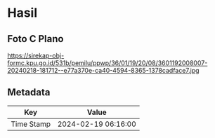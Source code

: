 # Hasil

## Foto C Plano

https://sirekap-obj-formc.kpu.go.id/531b/pemilu/ppwp/36/01/19/20/08/3601192008007-20240218-181712--e77a370e-ca40-4594-8365-1378cadface7.jpg


## Metadata

| Key        | Value               |
| ---------- | ------------------- |
| Time Stamp | 2024-02-19 06:16:00 |



